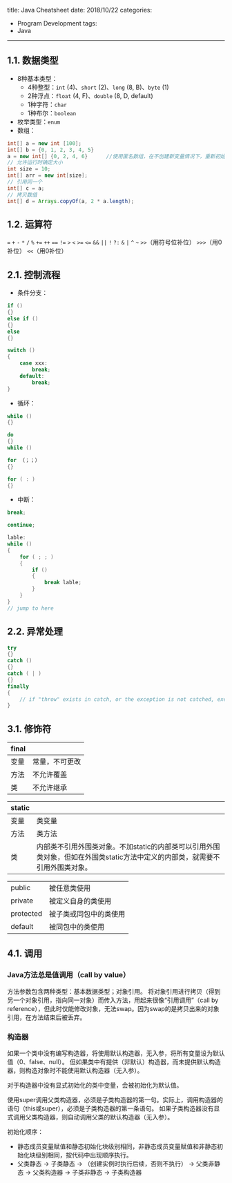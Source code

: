 title: Java Cheatsheet
date: 2018/10/22
categories:
- Program Development
tags:
- Java
---


## 1.1. 数据类型 ##

- 8种基本类型：
  - 4种整型：`int` (4)、`short` (2)、`long` (8, B)、`byte` (1)
  - 2种浮点：`float` (4, F)、`double` (8, D, default)
  - 1种字符：`char`
  - 1种布尔：`boolean`
- 枚举类型：`enum`
- 数组：
```java                
int[] a = new int [100];
int[] b = {0, 1, 2, 3, 4, 5}
a = new int[] {0, 2, 4, 6}      //使用匿名数组，在不创建新变量情况下，重新初始化a
// 允许运行时确定大小
int size = 10;
int[] arr = new int[size];
// 引用同一个
int[] c = a;
// 拷贝数值
int[] d = Arrays.copyOf(a, 2 * a.length);
```


## 1.2. 运算符 ##

`=` `+` `-` `*` `/` `%` `+=` `++`
`==` `!=` `>` `<` `>=` `<=` `&&` `||` `!` `?:`
`&` `|` `^` `~` `>>`（用符号位补位） `>>>`（用0补位） `<<`（用0补位）


## 2.1. 控制流程 ##
- 条件分支：

```java
if ()
{}
else if ()
{}
else
{}

switch ()
{
    case xxx:
        break;
    default:
        break;
}
```

- 循环：

```java
while ()
{}

do
{}
while ()

for （；；）
{}

for ( : )
{}
```

- 中断：

```java
break;

continue;

lable:
while ()
{
    for ( ; ; )
    {
        if ()
        {
            break lable;
        }
    }
}
// jump to here
```


## 2.2. 异常处理 ##

```java
try
{}
catch ()
{}
catch ( | )
{}
finally
{
    // if "throw" exists in catch, or the exception is not catched, execute here then throw
}
```


## 3.1. 修饰符 ##

|final||
|---|---|
|变量|常量，不可更改|
|方法|不允许覆盖|
|类|不允许继承|

|static||
|---|---|
|变量|类变量|
|方法|类方法|
|类|内部类不引用外围类对象。不加static的内部类可以引用外围类对象，但如在外围类static方法中定义的内部类，就需要不引用外围类对象。|

|||
|---|---|
|public|被任意类使用|
|private|被定义自身的类使用|
|protected|被子类或同包中的类使用|
|default|被同包中的类使用|


## 4.1. 调用 ##

### Java方法总是值调用（call by value） ###

方法参数包含两种类型：基本数据类型；对象引用。
将对象引用进行拷贝（得到另一个对象引用，指向同一对象）而传入方法，用起来很像“引用调用”（call by reference），但此时仅能修改对象，无法swap。因为swap的是拷贝出来的对象引用，在方法结束后被丢弃。

### 构造器 ###

如果一个类中没有编写构造器，将使用默认构造器，无入参，将所有变量设为默认值（0、false、null）。
但如果类中有提供（非默认）构造器，而未提供默认构造器，则构造对象时不能使用默认构造器（无入参）。

对于构造器中没有显式初始化的类中变量，会被初始化为默认值。

使用super调用父类构造器，必须是子类构造器的第一句。实际上，调用构造器的语句（this或super），必须是子类构造器的第一条语句。
如果子类构造器没有显式调用父类构造器，则自动调用父类的默认构造器（无入参）。

初始化顺序：
- 静态成员变量赋值和静态初始化块级别相同，非静态成员变量赋值和非静态初始化块级别相同，按代码中出现顺序执行。
- 父类静态 -> 子类静态 -> （创建实例时执行后续，否则不执行） -> 父类非静态 -> 父类构造器 -> 子类非静态 -> 子类构造器

